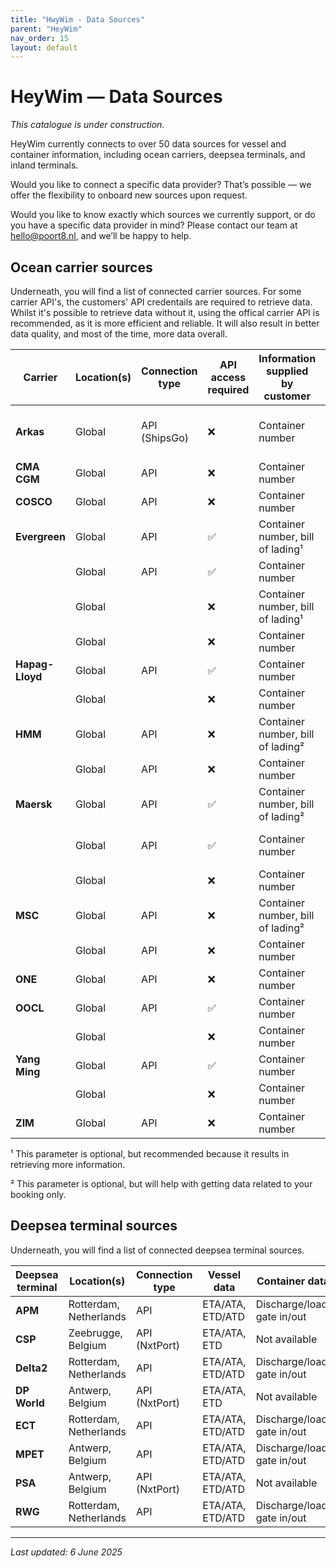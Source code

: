 ```yaml
---
title: "HwyWim - Data Sources"
parent: "HeyWim"
nav_order: 15
layout: default
---
```



# HeyWim — Data Sources
*This catalogue is under construction.*
 
HeyWim currently connects to over 50 data sources for vessel and container information, including ocean carriers, deepsea terminals, and inland terminals.

Would you like to connect a specific data provider? That’s possible — we offer the flexibility to onboard new sources upon request.

Would you like to know exactly which sources we currently support, or do you have a specific data provider in mind? Please contact our team at hello@poort8.nl, and we’ll be happy to help.

## Ocean carrier sources
Underneath, you will find a list of connected carrier sources. For some carrier API's, the customers' API credentails are required to retrieve data. Whilst it's possible to retrieve data without it, using the offical carrier API is recommended, as it is more efficient and reliable. It will also result in better data quality, and most of the time, more data overall.

| Carrier         | Location(s) | Connection type | API access required | Information supplied by customer  | DCSA | Vessel data      | Container data   | Notes                               |
| --------------- | ----------- | --------------- | ------------------- | --------------------------------- | ---- | ---------------- | ---------------- | ----------------------------------- |
| **Arkas**       | Global      | API (ShipsGo)   | ❌                  | Container number                  | ❌   | Estimated/actual | Actual           | EDT available; No times, dates only |
| **CMA CGM**     | Global      | API             | ❌                  | Container number                  | ✅   | Estimated/actual | Estimated/actual |                                     |
| **COSCO**       | Global      | API             | ❌                  | Container number                  | ❌   | Estimated/actual | Actual           |                                     |
| **Evergreen**   | Global      | API             | ✅                  | Container number, bill of lading¹ | ✅   | Estimated/actual | Actual           |                                     |
|                 | Global      | API             | ✅                  | Container number                  | ✅   | Not available    | Actual           |                                     |
|                 | Global      |                 | ❌                  | Container number, bill of lading¹ | ❌   | Estimated        | Actual           | No times, dates only                |
|                 | Global      |                 | ❌                  | Container number                  | ❌   | Not available    | Actual           | No times, dates only                |
| **Hapag-Lloyd** | Global      | API             | ✅                  | Container number                  | ✅   | Estimated/actual | Estimated/actual |                                     |
|                 | Global      |                 | ❌                  | Container number                  | ❌   | Estimated/actual | Actual           |                                     |
| **HMM**         | Global      | API             | ❌                  | Container number, bill of lading² | ✅   | Estimated/actual | Estimated/actual |                                     |
|                 | Global      | API             | ❌                  | Container number                  | ✅   | Estimated/actual | Estimated/actual |                                     |
| **Maersk**      | Global      | API             | ✅                  | Container number, bill of lading² | ✅   | Estimated/actual | Actual           | Truck/rail ETA/ETD's available      |
|                 | Global      | API             | ✅                  | Container number                  | ✅   | Estimated/actual | Actual           | Truck/rail ETA/ETD's available      |
|                 | Global      |                 | ❌                  | Container number                  | ❌   | Estimated/actual | Actual           |                                     |
| **MSC**         | Global      | API             | ❌                  | Container number, bill of lading² | ✅   | Estimated/actual | Actual           |                                     |
|                 | Global      | API             | ❌                  | Container number                  | ✅   | Estimated/actual | Actual           |                                     |
| **ONE**         | Global      | API             | ❌                  | Container number                  | ❌   | Estimated/actual | Estimated/actual |                                     |
| **OOCL**        | Global      | API             | ✅                  | Container number                  | ❌   | Estimated/actual | Estimated/actual |                                     |
|                 | Global      |                 | ❌                  | Container number                  | ❌   | Estimated/actual | Actual           |                                     |
| **Yang Ming**   | Global      | API             | ✅                  | Container number                  | ✅   | Estimated/actual | Estimated/actual |                                     |
|                 | Global      |                 | ❌                  | Container number                  | ❌   | Estimated/actual | Actual           |                                     |
| **ZIM**         | Global      | API             | ❌                  | Container number                  | ✅   | Estimated/actual | Estimated/actual |                                     |

¹ This parameter is optional, but recommended because it results in retrieving more information.

² This parameter is optional, but will help with getting data related to your booking only.


## Deepsea terminal sources
Underneath, you will find a list of connected deepsea terminal sources.

| Deepsea terminal | Location(s)            | Connection type | Vessel data       | Container data              | Cargo opening/closing |
| ---------------- | ---------------------- | --------------- | ----------------- | --------------------------- | --------------------- |
| **APM**          | Rotterdam, Netherlands | API             | ETA/ATA, ETD/ATD  | Discharge/load, gate in/out | Yes                   |
| **CSP**          | Zeebrugge, Belgium     | API (NxtPort)   | ETA/ATA, ETD      | Not available               | Opening only          |
| **Delta2**       | Rotterdam, Netherlands | API             | ETA/ATA, ETD/ATD  | Discharge/load, gate in/out | Yes                   |
| **DP World**     | Antwerp, Belgium       | API (NxtPort)   | ETA/ATA, ETD      | Not available               | Opening only          |
| **ECT**          | Rotterdam, Netherlands | API             | ETA/ATA, ETD/ATD  | Discharge/load, gate in/out | Yes                   |
| **MPET**         | Antwerp, Belgium       | API             | ETA/ATA, ETD/ATD  | Discharge/load, gate in/out | Yes                   |
| **PSA**          | Antwerp, Belgium       | API (NxtPort)   | ETA/ATA, ETD/ATD  | Not available               | Opening only          |
| **RWG**          | Rotterdam, Netherlands | API             | ETA/ATA, ETD/ATD  | Discharge/load, gate in/out | Yes                   |

---
*Last updated: 6 June 2025*